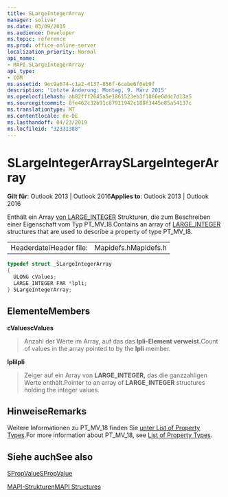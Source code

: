 ```yaml
---
title: SLargeIntegerArray
manager: soliver
ms.date: 03/09/2015
ms.audience: Developer
ms.topic: reference
ms.prod: office-online-server
localization_priority: Normal
api_name:
- MAPI.SLargeIntegerArray
api_type:
- COM
ms.assetid: 9ec9a674-c1a2-4137-856f-6cabe6f0eb9f
description: 'Letzte Änderung: Montag, 9. März 2015'
ms.openlocfilehash: ab82fff2645a5e1861523eb3f1866e0ddc7d13a5
ms.sourcegitcommit: 8fe462c32b91c87911942c188f3445e85a54137c
ms.translationtype: MT
ms.contentlocale: de-DE
ms.lasthandoff: 04/23/2019
ms.locfileid: "32331388"
---
```

# <a name="slargeintegerarray"></a><span data-ttu-id="50d5f-103">SLargeIntegerArray</span><span class="sxs-lookup"><span data-stu-id="50d5f-103">SLargeIntegerArray</span></span>

  
  
<span data-ttu-id="50d5f-104">**Gilt für**: Outlook 2013 | Outlook 2016</span><span class="sxs-lookup"><span data-stu-id="50d5f-104">**Applies to**: Outlook 2013 | Outlook 2016</span></span> 
  
<span data-ttu-id="50d5f-105">Enthält ein Array [von LARGE_INTEGER](https://go.microsoft.com/fwlink/?LinkId=132130) Strukturen, die zum Beschreiben einer Eigenschaft vom Typ PT_MV_I8.</span><span class="sxs-lookup"><span data-stu-id="50d5f-105">Contains an array of [LARGE_INTEGER](https://go.microsoft.com/fwlink/?LinkId=132130) structures that are used to describe a property of type PT_MV_I8.</span></span> 
  
|||
|:-----|:-----|
|<span data-ttu-id="50d5f-106">Headerdatei</span><span class="sxs-lookup"><span data-stu-id="50d5f-106">Header file:</span></span>  <br/> |<span data-ttu-id="50d5f-107">Mapidefs.h</span><span class="sxs-lookup"><span data-stu-id="50d5f-107">Mapidefs.h</span></span>  <br/> |
   
```cpp
typedef struct _SLargeIntegerArray
{
  ULONG cValues;
  LARGE_INTEGER FAR *lpli;
} SLargeIntegerArray;

```

## <a name="members"></a><span data-ttu-id="50d5f-108">Elemente</span><span class="sxs-lookup"><span data-stu-id="50d5f-108">Members</span></span>

 <span data-ttu-id="50d5f-109">**cValues**</span><span class="sxs-lookup"><span data-stu-id="50d5f-109">**cValues**</span></span>
  
> <span data-ttu-id="50d5f-110">Anzahl der Werte im Array, auf das das **lpli-Element verweist.**</span><span class="sxs-lookup"><span data-stu-id="50d5f-110">Count of values in the array pointed to by the **lpli** member.</span></span> 
    
 <span data-ttu-id="50d5f-111">**lpli**</span><span class="sxs-lookup"><span data-stu-id="50d5f-111">**lpli**</span></span>
  
> <span data-ttu-id="50d5f-112">Zeiger auf ein Array von **LARGE_INTEGER,** das die ganzzahligen Werte enthält.</span><span class="sxs-lookup"><span data-stu-id="50d5f-112">Pointer to an array of **LARGE_INTEGER** structures holding the integer values.</span></span> 
    
## <a name="remarks"></a><span data-ttu-id="50d5f-113">Hinweise</span><span class="sxs-lookup"><span data-stu-id="50d5f-113">Remarks</span></span>

<span data-ttu-id="50d5f-114">Weitere Informationen zu PT_MV_18 finden Sie [unter List of Property Types](property-types.md).</span><span class="sxs-lookup"><span data-stu-id="50d5f-114">For more information about PT_MV_18, see [List of Property Types](property-types.md).</span></span>
  
## <a name="see-also"></a><span data-ttu-id="50d5f-115">Siehe auch</span><span class="sxs-lookup"><span data-stu-id="50d5f-115">See also</span></span>



[<span data-ttu-id="50d5f-116">SPropValue</span><span class="sxs-lookup"><span data-stu-id="50d5f-116">SPropValue</span></span>](spropvalue.md)


[<span data-ttu-id="50d5f-117">MAPI-Strukturen</span><span class="sxs-lookup"><span data-stu-id="50d5f-117">MAPI Structures</span></span>](mapi-structures.md)

